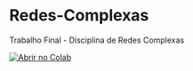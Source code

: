 # Redes-Complexas
Trabalho Final - Disciplina de Redes Complexas

[![Abrir no Colab](https://colab.research.google.com/assets/colab-badge.svg)](https://colab.research.google.com/github/otaviouss/Redes-Complexas/blob/main/Analise_das_Redes.ipynb)
